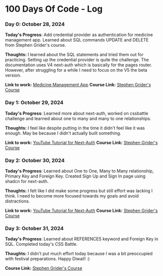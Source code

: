 # 100 Days Of Code - Log

### Day 0: October 28, 2024

**Today's Progress**: Add credential provider as authentication for medicine management app. Learned about SQL commands UPDATE and DELETE from Stephen Grider's course.

**Thoughts:** I learned about the SQL statements and tried them out for practicing. Setting up the credential provider is quite the challenge. The documentation uses V4 next-auth which is basically for the pages router. However, after struggling for a while I need to focus on the V5 the beta version. 

**Link to work:** [Medicine Management App](https://medicine-management-tau.vercel.app/)
**Course Link:** [Stephen Grider's Course](https://www.udemy.com/course/sql-and-postgresql)

### Day 1: October 29, 2024

**Today's Progress**: Learned more about next-auth, worked on cssbattle challenge and learned about one to many and many to one relationships.

**Thoughts:** I feel like despite putting in the time it didn't feel like it was enough. May be because I didn't actually built something. 

**Link to work:** [YouTube Tutorial for Next-Auth](https://www.youtube.com/watch?v=uCb-Q51Z2vQ)
**Course Link:** [Stephen Grider's Course](https://www.udemy.com/course/sql-and-postgresql)

### Day 2: October 30, 2024

**Today's Progress**: Learned about One to One, Many to Many relationship, Primary Key and Foreign Key. Created Sign Up and Sign In page using shadcn for next-auth. 

**Thoughts:** I felt like I did make some progress but still effort was lacking I think. I need to become more focused towards my goals and avoid distractions.

**Link to work:** [YouTube Tutorial for Next-Auth](https://www.youtube.com/watch?v=uCb-Q51Z2vQ)
**Course Link:** [Stephen Grider's Course](https://www.udemy.com/course/sql-and-postgresql)


### Day 3: October 31, 2024

**Today's Progress**:  Learned about REFERENCES keyword and Foreign Key in SQL. Completed today's CSS Battle.


**Thoughts:** I didn't put much effort today because I was a bit preoccupied with festival preparations. Happy Diwali! :)

**Course Link:** [Stephen Grider's Course](https://www.udemy.com/course/sql-and-postgresql)
